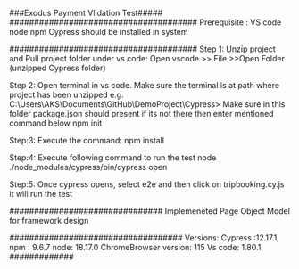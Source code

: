 ###Exodus Payment Vlidation Test#####
######################################
Prerequisite :
VS code 
node 
npm 
Cypress should be installed in system

######################################
Step 1:
Unzip project and Pull project folder under vs code:
Open vscode >> File >>Open Folder (unzipped Cypress folder)

Step 2:
Open terminal in vs code. Make sure the terminal is at path where project has been unzipped
e.g. C:\Users\AKS\Documents\GitHub\DemoProject\Cypress>
Make sure in this folder package.json should present if its not there then enter mentioned command below
npm init

Step:3:
Execute the command: 
      npm install

Step:4: 
Execute following command to run the test
    node ./node_modules/cypress/bin/cypress open

Step:5:
Once cypress opens, select e2e and then click on tripbooking.cy.js 
it will run the test 

###############################
Implemeneted Page Object Model for framework design

###################################
Versions:
Cypress :12.17.1,
npm : 9.6.7
node: 18.17.0
ChromeBrowser version: 115
Vs code:  1.80.1
#############



